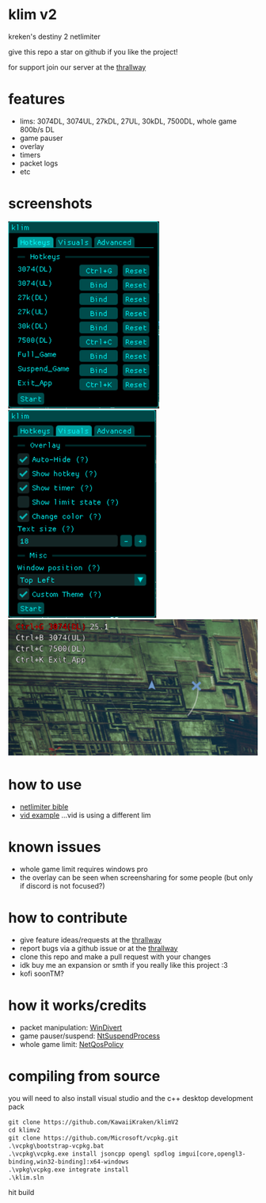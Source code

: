 # klim v2
kreken's destiny 2 netlimiter 

give this repo a star on github if you like the project!

for support join our server at the [thrallway](https://thrallway.com)

# features
- lims: 3074DL, 3074UL, 27kDL, 27UL, 30kDL, 7500DL, whole game 800b/s DL
- game pauser
- overlay 
- timers 
- packet logs
- etc 

# screenshots
![image failed to load..](https://github.com/KawaiiKraken/klimV2/blob/master/resources/hotkey_tab_v3.png "hotkey tab")
![image failed to load..](https://github.com/KawaiiKraken/klimV2/blob/master/resources/visuals_tab_v3.png "visual tab")
![image failed to load..](https://github.com/KawaiiKraken/klimV2/blob/master/resources/overlay.png "overlay")
 
# how to use
- [netlimiter bible](https://docs.google.com/document/d/1CuFbJ4KlbSMqf22lVap2yiSMHxLWRJpiMO1eIIpgtJQ)
- [vid example](https://www.youtube.com/watch?v=zTgaYyAxNZ4&pp=ygUPYXotMSBuZXRsaW1pdGVy) ...vid is using a different lim

# known issues
- whole game limit requires windows pro
- the overlay can be seen when screensharing for some people (but only if discord is not focused?)

# how to contribute
- give feature ideas/requests at the [thrallway](https://thrallway.com)
- report bugs via a github issue or at the [thrallway](https://thrallway.com)
- clone this repo and make a pull request with your changes
- idk buy me an expansion or smth if you really like this project :3 
- kofi soonTM?

# how it works/credits 
- packet manipulation: [WinDivert](https://github.com/basil00/Divert)
- game pauser/suspend: [NtSuspendProcess](https://github.com/diversenok/Suspending-Techniques#suspend-via-ntsuspendprocess)
- whole game limit: [NetQosPolicy](https://learn.microsoft.com/en-us/powershell/module/netqos/)

# compiling from source
you will need to also install visual studio and the c++ desktop development pack
```
git clone https://github.com/KawaiiKraken/klimV2
cd klimv2
git clone https://github.com/Microsoft/vcpkg.git
.\vcpkg\bootstrap-vcpkg.bat
.\vcpkg\vcpkg.exe install jsoncpp opengl spdlog imgui[core,opengl3-binding,win32-binding]:x64-windows 
.\vpkg\vcpkg.exe integrate install
.\klim.sln
```
hit build

